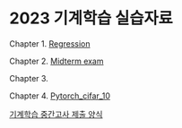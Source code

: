 # 2023 기계학습 실습자료 


Chapter 1. [Regression](https://drive.google.com/file/d/1scPn7TI3QUEuF4MihsUf2opWxsfm4CZN/view?usp=share_link)

Chapter 2. [Midterm exam](https://colab.research.google.com/drive/11p9_3Vq8LKqTjFrDSKwzNKI5nL2pUJhs?usp=share_link)

Chapter 3.

Chapter 4. [Pytorch_cifar_10](https://colab.research.google.com/drive/1BAElZgW-AiaaR2dEBr0KSOH6rYeFlQ_B?usp=share_link)

[기계학습 중간고사 제출 양식](https://drive.google.com/file/d/1dbViwPM33BjJXv7qvyi2WWXRWWJGmLR8/view?usp=share_link)
